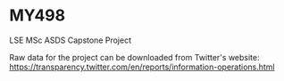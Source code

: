 # MY498
LSE MSc ASDS Capstone Project

Raw data for the project can be downloaded from Twitter's website: https://transparency.twitter.com/en/reports/information-operations.html
